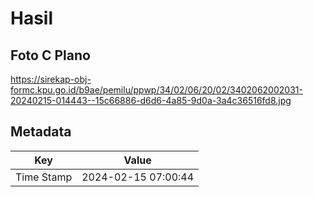# Hasil

## Foto C Plano

https://sirekap-obj-formc.kpu.go.id/b9ae/pemilu/ppwp/34/02/06/20/02/3402062002031-20240215-014443--15c66886-d6d6-4a85-9d0a-3a4c36516fd8.jpg


## Metadata

| Key        | Value               |
| ---------- | ------------------- |
| Time Stamp | 2024-02-15 07:00:44 |



